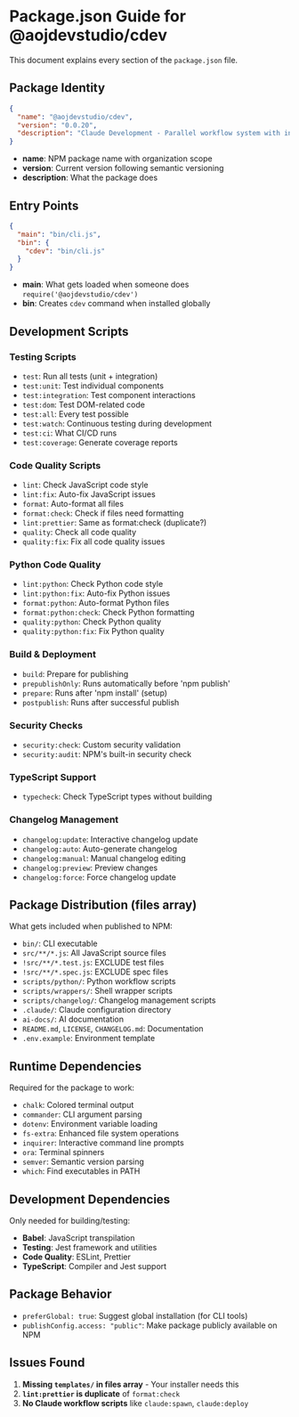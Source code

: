# Package.json Guide for @aojdevstudio/cdev

This document explains every section of the `package.json` file.

## Package Identity

```json
{
  "name": "@aojdevstudio/cdev",
  "version": "0.0.20",
  "description": "Claude Development - Parallel workflow system with intelligent hooks, Linear integration, and automated agent management"
}
```

- **name**: NPM package name with organization scope
- **version**: Current version following semantic versioning
- **description**: What the package does

## Entry Points

```json
{
  "main": "bin/cli.js",
  "bin": {
    "cdev": "bin/cli.js"
  }
}
```

- **main**: What gets loaded when someone does `require('@aojdevstudio/cdev')`
- **bin**: Creates `cdev` command when installed globally

## Development Scripts

### Testing Scripts

- `test`: Run all tests (unit + integration)
- `test:unit`: Test individual components
- `test:integration`: Test component interactions
- `test:dom`: Test DOM-related code
- `test:all`: Every test possible
- `test:watch`: Continuous testing during development
- `test:ci`: What CI/CD runs
- `test:coverage`: Generate coverage reports

### Code Quality Scripts

- `lint`: Check JavaScript code style
- `lint:fix`: Auto-fix JavaScript issues
- `format`: Auto-format all files
- `format:check`: Check if files need formatting
- `lint:prettier`: Same as format:check (duplicate?)
- `quality`: Check all code quality
- `quality:fix`: Fix all code quality issues

### Python Code Quality

- `lint:python`: Check Python code style
- `lint:python:fix`: Auto-fix Python issues
- `format:python`: Auto-format Python files
- `format:python:check`: Check Python formatting
- `quality:python`: Check Python quality
- `quality:python:fix`: Fix Python quality

### Build & Deployment

- `build`: Prepare for publishing
- `prepublishOnly`: Runs automatically before 'npm publish'
- `prepare`: Runs after 'npm install' (setup)
- `postpublish`: Runs after successful publish

### Security Checks

- `security:check`: Custom security validation
- `security:audit`: NPM's built-in security check

### TypeScript Support

- `typecheck`: Check TypeScript types without building

### Changelog Management

- `changelog:update`: Interactive changelog update
- `changelog:auto`: Auto-generate changelog
- `changelog:manual`: Manual changelog editing
- `changelog:preview`: Preview changes
- `changelog:force`: Force changelog update

## Package Distribution (files array)

What gets included when published to NPM:

- `bin/`: CLI executable
- `src/**/*.js`: All JavaScript source files
- `!src/**/*.test.js`: EXCLUDE test files
- `!src/**/*.spec.js`: EXCLUDE spec files
- `scripts/python/`: Python workflow scripts
- `scripts/wrappers/`: Shell wrapper scripts
- `scripts/changelog/`: Changelog management scripts
- `.claude/`: Claude configuration directory
- `ai-docs/`: AI documentation
- `README.md`, `LICENSE`, `CHANGELOG.md`: Documentation
- `.env.example`: Environment template

## Runtime Dependencies

Required for the package to work:

- `chalk`: Colored terminal output
- `commander`: CLI argument parsing
- `dotenv`: Environment variable loading
- `fs-extra`: Enhanced file system operations
- `inquirer`: Interactive command line prompts
- `ora`: Terminal spinners
- `semver`: Semantic version parsing
- `which`: Find executables in PATH

## Development Dependencies

Only needed for building/testing:

- **Babel**: JavaScript transpilation
- **Testing**: Jest framework and utilities
- **Code Quality**: ESLint, Prettier
- **TypeScript**: Compiler and Jest support

## Package Behavior

- `preferGlobal: true`: Suggest global installation (for CLI tools)
- `publishConfig.access: "public"`: Make package publicly available on NPM

## Issues Found

1. **Missing `templates/` in files array** - Your installer needs this
2. **`lint:prettier` is duplicate** of `format:check`
3. **No Claude workflow scripts** like `claude:spawn`, `claude:deploy`
